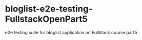 # bloglist-e2e-testing-FullstackOpenPart5
e2e testing suite for bloglist application on FullStack course part5
